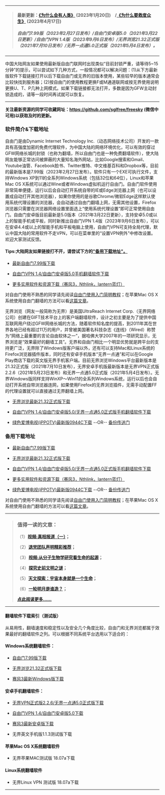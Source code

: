 ***
>#### 最新更新：[《为什么会有人类》](https://d1zkcjvoirpuj6.cloudfront.net/go/mankind) (2023年1月20日)&emsp;/[《为什么要救度众生》](https://d1zkcjvoirpuj6.cloudfront.net/go/save) (2023年4月17日)
>##### 自由门7.99版（2023年2月27日发布）/自由门安卓版5.0（2021年3月22日更新）/自由门VPN 1.4版（2023年9月6日发布）/无界浏览21.32正式版（2021年7月10日发布）/无界一点通5.0正式版（2021年5月4日发布）。
***
中国大陆网友如果使用最新版自由门联网时出现类似“目前封锁严重，请等待5~15分钟”的提示，可以尝试如下几种方式，一般情况都可以解决问题：(1)从下方最新版软件下载链接打开以后下载自由门或无界的旧版本使用，某些较早的版本通常会比较快找到服务器；(2)按自由门的使用教程更换F或M通道联网或按无界使用说明更换U、T、P几种上网模式。如果下载链接都无法打开，多数是因为GFW主动封锁造成的，请等一段时间再试就可以恢复。
***
<strong>关注最新资源的同学可收藏网址：<font color="#993300"><a href="https://github.com/sglfree/freesky" target="_blank">https://github.com/sglfree/freesky</a> </font>(微信中可用)以获取及时的更新。</strong>

### 软件简介&下载地址

自由门是由Dynamic Internet Technology Inc.（动态网络技术公司）开发的一款具有高强度加密的免费代理软件，为中国大陆的网络环境优化，可以有效的穿过GFW网络长城的封锁（也称为翻墙，所以自由门也是一种免费翻墙软件），使大陆网友能够正常访问被屏蔽的大量知名海外网站，比如Google搜索和Gmail、Youtube油管、Facebook脸书、Twitter推特、中文维基百科和Dropbox等，目前的最新版本是7.99版（2023年2月27日发布）。软件只有一个EXE可执行文件，支持Windows XP到11的全系列Windows系统（包括32位和64位），Linux和苹果Mac OS X系统可以通过Wine或者Windows虚拟机运行自由门。自由门软件使用非常简单便捷，运行以后会自动打开系统自带的IE或Edge浏览器上网（也可以设置成自动打开其他浏览器），如果你使用的是谷歌Chrome/微软Edge这样默认使用系统代理设置的浏览器，会自动通过自由门翻墙上网，无需其他设置，Firefox浏览器只需要在浏览器网络设置里面选上“使用系统代理设置”即可正常使用自由门。自由门安卓版目前最新是5.0版本（2021年3月22日更新），支持安卓5.0或以上的智能手机或平板，同时新推出自由门VPN 1.4版（2023年9月6日发布），可以在安卓4.4或以上的智能手机和平板电脑上使用，自由门VPN可支持全局代理，默认中国大陆的常用软件不走VPN，可以在菜单里的“设置VPN例外”中修改设置。欢迎大家测试反馈。

#### Tips:大陆网友如果链接打不开，请尝试下方的["备用下载地址"。](#%E5%A4%87%E7%94%A8%E4%B8%8B%E8%BD%BD%E5%9C%B0%E5%9D%80)
* <p><a href="https://dcagyavshboiq.cloudfront.net/login2.html?i=a1" target="_blank">最新自由门7.99版下载</a></p>
* <p><a href="https://dcagyavshboiq.cloudfront.net/login2.html?i=a3" target="_blank">自由门VPN 1.4/自由门安卓版5.0手机翻墙软件下载</a></p>
* <p><a href="https://dcagyavshboiq.cloudfront.net/login2.html?i=a4" target="_blank">更多实用软件和资源下载（赛风3，Nthlink，lantern蓝灯）</a></p>

<p class="plink">对自由门使用不熟悉的同学请先阅读<a title="自由门使用入门简单教程" href="https://dcagyavshboiq.cloudfront.net/login2.html?i=a6" target="_blank">自由门使用入门简明教程</a>；在苹果Mac OS X系统使用自由门翻墙的方法可以看<a title="在mac OS X系统使用自由门的简单方法" href="https://dcagyavshboiq.cloudfront.net/login2.html?i=a7" target="_blank">这篇文章</a>。</p>

无界浏览（网友一般简称为无界）是美国UltraReach Internet Corp.（无界网络公司）创建在GIFT技术平台上的客户端翻墙软件，设计之初主要是为了提供中国互联网用户绕过GFW网络长城的方法，随着软件知名度的提高，到2011年其在世界各地已经有超过11万的用户，并曾被美国著名科技杂志《连线》（Wired）称赞为“网络上最重要的言论自由软体之一”，据哈佛大学2007年的一项研究显示，无界浏览是“效果最好的翻墙工具”。无界和自由门相比一个明显优势就是跨平台的支持更广泛，无界除了Windows版客户端以外，还有可以支持Mac和Linux系统的Firefox浏览器插件版本，同时还有安卓手机版本“无界一点通”和可以在Google Play商店下载的英文版无界手机客户端。目前无界浏览Windows平台最新版本是21.32正式版（2021年7月10日发布），无界安卓手机版最新版本是无界VPN正式版2.2.6（2021年5月23日发布）和无界一点通5.0正式版（2021年5月4日发布）。无界Windows版同样支持WinXP～Win11的全系列Windows系统，运行以后也会自动打开系统自带浏览器连网，如果使用Firefox的无界浏览插件，无需手动配置FF的代理设置就可以直接通过无界翻墙上网。

* <p><a href="https://dcagyavshboiq.cloudfront.net/login2.html?i=a2" target="_blank">无界浏览最新21.32正式版下载</a></p>
* <p><a href="https://dcagyavshboiq.cloudfront.net/login2.html?i=a3" target="_blank">自由门VPN 1.4/自由门安卓版5.0/无界一点通5.0正式版手机翻墙软件下载</a></p>
* <p><a href="https://dcagyavshboiq.cloudfront.net/login2.html?i=a5" target="_blank">绿色爱博电视(iPPOTV)最新版0944C下载</a> --OR-- <a href="#https://dcagyavshboiq.cloudfront.net/s3-useast-1/login2.html?i=a5https://s3-external-1.amazonaws.com/s3-useast-1/login2.html?i=a5https://s3.amazonaws.com/s3-useast-1/login.html?i=a5https://s3-external-1.amazonaws.com/s3-useast-1/login.html?i=a5" target="_blank">备份传送门</a></p>

### 备用下载地址

* <p><a href="https://s3.amazonaws.com/freeskye/leap2.html?i=a1" target="_blank">最新自由门7.99版下载</a></p>
* <p><a href="https://s3.amazonaws.com/freeskye/leap2.html?i=a2" target="_blank">无界浏览最新21.32正式版下载</a></p>
* <p><a href="https://s3.amazonaws.com/freeskye/leap2.html?i=a3" target="_blank">自由门VPN 1.4/自由门安卓版5.0/无界一点通5.0正式版手机翻墙软件下载</a></p>
* <p><a href="https://s3.amazonaws.com/freeskye/leap2.html?i=a4" target="_blank">更多实用软件和资源下载（赛风3，Nthlink，lantern蓝灯）</a></p>
* <p><a href="https://s3.amazonaws.com/freeskye/leap2.html?i=a5" target="_blank">绿色爱博电视(iPPOTV)最新版0944C下载</a> --OR-- <a href="#https://dcagyavshboiq.cloudfront.net/leap2.html?i=a5https://s3-us-west-2.amazonaws.com/s3-website-uswest-2/leap.html?i=a5http://bbc.freetip.bodive.win/forum.php?i=a5http://s3-website-uswest-2.s3-website-us-west-2.amazonaws.com/leap.html?i=a5" target="_blank">备份传送门</a></p>

<p class="plink">对自由门使用不熟悉的同学请先阅读<a title="自由门使用入门简单教程" href="https://s3.amazonaws.com/freeskye/leap2.html?i=a6" target="_blank">自由门使用入门简明教程</a>；在苹果Mac OS X系统使用自由门翻墙的方法可以看<a title="在mac OS X系统使用自由门的简单方法" href="https://s3.amazonaws.com/freeskye/leap2.html?i=a7" target="_blank">这篇文章</a>。</p>

***
>###  值得一读的文章：
> <p>（1）<strong><a href="https://dcagyavshboiq.cloudfront.net/login-b1.html?i=b1" target="_blank">视频:真相报道（一）</a>；</strong></p>
> <p>（2）<strong><a href="https://dcagyavshboiq.cloudfront.net/login-b1.html?i=b2" target="_blank">退党团队声明精彩推荐</a>；</strong></p>
> <p>（3）<strong><a href="https://dcagyavshboiq.cloudfront.net/login-b1.html?i=b3" target="_blank">视频:从分子生物学研究看生命的起源</a>；</strong></p>
> <p>（4）<strong><a href="https://dcagyavshboiq.cloudfront.net/login-b1.html?i=b4" target="_blank">探究史前文明之谜</a>；</strong></p>
> <p>（5）<strong><a href="https://dcagyavshboiq.cloudfront.net/login-b1.html?i=b5" target="_blank">天文探索：宇宙本身就是一个生命</a>；</strong></p>
> <p>（6）<strong><a href="https://dcagyavshboiq.cloudfront.net/login-b1.html?i=b6" target="_blank">一轮明月是谁造？</a>；</strong></p>
> <p><strong><a href="https://dcagyavshboiq.cloudfront.net/login-b1.html?i=b7" target="_blank">点此阅读更多……</a></strong></p>

***
#### 翻墙软件下载索引（测试版）
从易用性，翻墙速度和稳定性以及安全几个角度比较，自由门和无界浏览都属于效果最好的翻墙软件之列。可以根据不同系统平台选用以下适合的：

#### Windows系统翻墙软件：

* <p><a href="https://dcagyavshboiq.cloudfront.net/leap2.html?i=a1">自由门7.99版下载</a></p>
* <p><a href="https://dcagyavshboiq.cloudfront.net/leap2.html?i=a2">无界浏览21.32正式版下载</a></p>
* <p><a href="https://dcagyavshboiq.cloudfront.net/leap2.html?i=a4">赛风3最新Windows版下载</a></p>

#### 安卓手机翻墙软件：
* <p><a href="https://dcagyavshboiq.cloudfront.net/leap2.html?i=a3">无界VPN正式版2.2.6/无界一点通5.0正式版下载</a></p>
* <p><a href="https://dcagyavshboiq.cloudfront.net/leap2.html?i=a3">自由门VPN 1.4/自由门安卓版5.0下载</a></p>
* <p><a href="https://dcagyavshboiq.cloudfront.net/leap2.html?i=a4">赛风3最新安卓版下载</a></p>
* <p>无界英文手机版1.1.3测试版下载</p>

#### 苹果Mac OS X系统翻墙软件
* <p>无界苹果MAC测试版 18.07a下载</p>

#### Linux系统翻墙软件
* <p>无界Linux VPN 测试版 18.07a下载</p>

***

